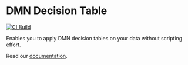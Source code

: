 # DMN Decision Table

[![CI Build](https://github.com/axonivy-market/dmn-decision-table/actions/workflows/ci.yml/badge.svg)](https://github.com/axonivy-market/dmn-decision-table/actions/workflows/ci.yml)

Enables you to apply DMN decision tables on your data without scripting effort.

Read our [documentation](dmn-decision-table-product/README.md).
